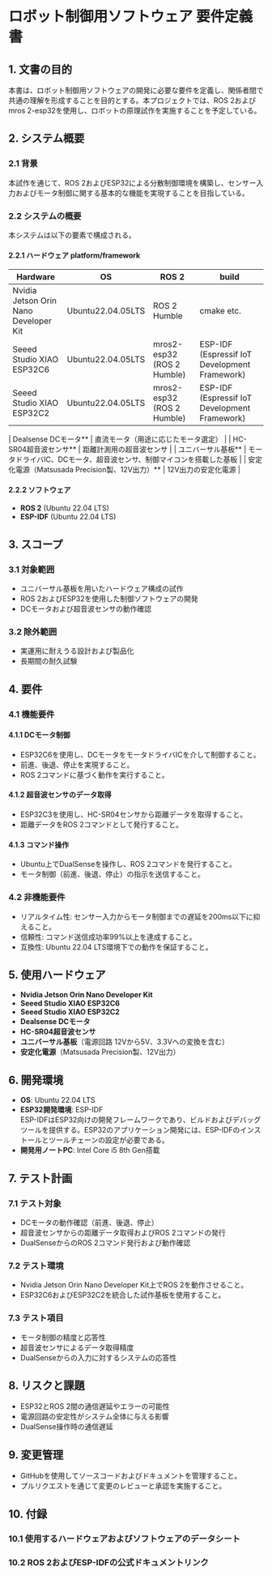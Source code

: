 # ロボット制御用ソフトウェア 要件定義書

## 1. 文書の目的
本書は、ロボット制御用ソフトウェアの開発に必要な要件を定義し、関係者間で共通の理解を形成することを目的とする。本プロジェクトでは、ROS 2およびmros 2-esp32を使用し、ロボットの原理試作を実施することを予定している。

## 2. システム概要

### 2.1 背景
本試作を通じて、ROS 2およびESP32による分散制御環境を構築し、センサー入力およびモータ制御に関する基本的な機能を実現することを目指している。

### 2.2 システムの概要
本システムは以下の要素で構成される。

#### 2.2.1 ハードウェア platform/framework
| Hardware                                | OS                  | ROS 2               | build                    |
|-----------------------------------------|---------------------|---------------------|--------------------------| 
| Nvidia Jetson Orin Nano Developer Kit    | Ubuntu22.04.05LTS     | ROS 2 Humble        | cmake etc.               |
| Seeed Studio XIAO ESP32C6                | Ubuntu22.04.05LTS     | mros2-esp32 (ROS 2 Humble) | ESP-IDF (Espressif IoT Development Framework)  |
| Seeed Studio XIAO ESP32C2                | Ubuntu22.04.05LTS     | mros2-esp32 (ROS 2 Humble) | ESP-IDF (Espressif IoT Development Framework) |



| Dealsense DCモータ**                       | 直流モータ（用途に応じたモータ選定）        |
| HC-SR04超音波センサ**                      | 距離計測用の超音波センサ                    |
| ユニバーサル基板**                         | モータドライバIC、DCモータ、超音波センサ、制御マイコンを搭載した基板 |
| 安定化電源（Matsusada Precision製、12V出力）** | 12V出力の安定化電源                        |


#### 2.2.2 ソフトウェア
- **ROS 2** (Ubuntu 22.04 LTS)
- **ESP-IDF** (Ubuntu 22.04 LTS)

## 3. スコープ

### 3.1 対象範囲
- ユニバーサル基板を用いたハードウェア構成の試作
- ROS 2およびESP32を使用した制御ソフトウェアの開発
- DCモータおよび超音波センサの動作確認

### 3.2 除外範囲
- 実運用に耐えうる設計および製品化
- 長期間の耐久試験

## 4. 要件

### 4.1 機能要件

#### 4.1.1 DCモータ制御
- ESP32C6を使用し、DCモータをモータドライバICを介して制御すること。
- 前進、後退、停止を実現すること。
- ROS 2コマンドに基づく動作を実行すること。

#### 4.1.2 超音波センサのデータ取得
- ESP32C3を使用し、HC-SR04センサから距離データを取得すること。
- 距離データをROS 2コマンドとして発行すること。

#### 4.1.3 コマンド操作
- Ubuntu上でDualSenseを操作し、ROS 2コマンドを発行すること。
- モータ制御（前進、後退、停止）の指示を送信すること。

### 4.2 非機能要件
- リアルタイム性: センサー入力からモータ制御までの遅延を200ms以下に抑えること。
- 信頼性: コマンド送信成功率99%以上を達成すること。
- 互換性: Ubuntu 22.04 LTS環境下での動作を保証すること。

## 5. 使用ハードウェア
- **Nvidia Jetson Orin Nano Developer Kit**
- **Seeed Studio XIAO ESP32C6**
- **Seeed Studio XIAO ESP32C2**
- **Dealsense DCモータ**
- **HC-SR04超音波センサ**
- **ユニバーサル基板**（電源回路 12Vから5V、3.3Vへの変換を含む）
- **安定化電源**（Matsusada Precision製、12V出力）

## 6. 開発環境

- **OS**: Ubuntu 22.04 LTS
- **ESP32開発環境**: ESP-IDF  
  ESP-IDFはESP32向けの開発フレームワークであり、ビルドおよびデバッグツールを提供する。ESP32のアプリケーション開発には、ESP-IDFのインストールとツールチェーンの設定が必要である。
- **開発用ノートPC**: Intel Core i5 8th Gen搭載

## 7. テスト計画

### 7.1 テスト対象
- DCモータの動作確認（前進、後退、停止）
- 超音波センサからの距離データ取得およびROS 2コマンドの発行
- DualSenseからのROS 2コマンド発行および動作確認

### 7.2 テスト環境
- Nvidia Jetson Orin Nano Developer Kit上でROS 2を動作させること。
- ESP32C6およびESP32C2を統合した試作基板を使用すること。

### 7.3 テスト項目
- モータ制御の精度と応答性
- 超音波センサによるデータ取得精度
- DualSenseからの入力に対するシステムの応答性

## 8. リスクと課題
- ESP32とROS 2間の通信遅延やエラーの可能性
- 電源回路の安定性がシステム全体に与える影響
- DualSense操作時の通信遅延

## 9. 変更管理
- GitHubを使用してソースコードおよびドキュメントを管理すること。
- プルリクエストを通じて変更のレビューと承認を実施すること。

## 10. 付録

### 10.1 使用するハードウェアおよびソフトウェアのデータシート
### 10.2 ROS 2およびESP-IDFの公式ドキュメントリンク
